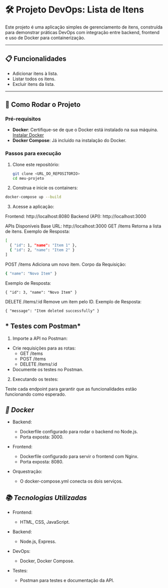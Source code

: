 # 🛠️ Projeto DevOps: Lista de Itens

Este projeto é uma aplicação simples de gerenciamento de itens, construída para demonstrar práticas DevOps com integração entre backend, frontend e uso de Docker para containerização.

---

## 📋 **Funcionalidades**

- Adicionar itens à lista.
- Listar todos os itens.
- Excluir itens da lista.


---

## 🚀 **Como Rodar o Projeto**

### Pré-requisitos

- **Docker**: Certifique-se de que o Docker está instalado na sua máquina. [Instalar Docker](https://docs.docker.com/get-docker/)
- **Docker Compose**: Já incluído na instalação do Docker.

### Passos para execução

1. Clone este repositório:
   ```bash
   git clone <URL_DO_REPOSITORIO>
   cd meu-projeto
   ```

2. Construa e inicie os containers:
 ```bash
docker-compose up --build
```

3. Acesse a aplicação:

Frontend: http://localhost:8080
Backend (API): http://localhost:3000

APIs Disponíveis
Base URL: http://localhost:3000
GET /items
Retorna a lista de itens.
Exemplo de Resposta:
```bash
[
  { "id": 1, "name": "Item 1" },
  { "id": 2, "name": "Item 2" }
]
```

POST /items
Adiciona um novo item.
Corpo da Requisição:
````bash
{ "name": "Novo Item" }
````

Exemplo de Resposta:

````{ "id": 3, "name": "Novo Item" }````

DELETE /items/:id
Remove um item pelo ID.
Exemplo de Resposta:

```{ "message": "Item deleted successfully" }```

## * Testes com Postman*

1. Importe a API no Postman:

- Crie requisições para as rotas:
  - GET /items
  - POST /items
  - DELETE /items/:id
- Documente os testes no Postman.

2. Executando os testes:

Teste cada endpoint para garantir que as funcionalidades estão funcionando como esperado.

## *🐳 Docker*
- Backend:

  - Dockerfile configurado para rodar o backend no Node.js.
  - Porta exposta: 3000.

- Frontend:

  - Dockerfile configurado para servir o frontend com Nginx.
  - Porta exposta: 8080.

- Orquestração:

  - O docker-compose.yml conecta os dois serviços.


## *📚 Tecnologias Utilizadas*
- Frontend:
  - HTML, CSS, JavaScript.

- Backend:
  - Node.js, Express.

- DevOps:
  - Docker, Docker Compose.

- Testes:
  - Postman para testes e documentação da API.

